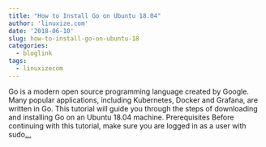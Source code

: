 ```yaml
---
title: "How to Install Go on Ubuntu 18.04"
author: 'linuxize.com'
date: '2018-06-10'
slug: how-to-install-go-on-ubuntu-18
categories:
  - bloglink
tags:
  - linuxizecom
---
```


Go is a modern open source programming language created by Google. Many popular applications, including Kubernetes, Docker and Grafana, are written in Go. This tutorial will guide you through the steps of downloading and installing Go on an Ubuntu 18.04 machine. Prerequisites Before continuing with this tutorial, make sure you are logged in as a user with sudo[... <i class="fas fa-external-link-alt"></i>](https://linuxize.com/post/how-to-install-go-on-ubuntu-18-04/)

